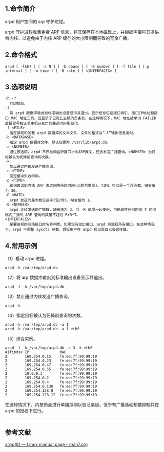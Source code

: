 ## 1.命令简介

arpd 用户空间的 arp 守护进程。

arpd 守护进程收集免费 ARP 信息，将其保存在本地磁盘上，并根据需要将其提供给内核，以避免由于内核 ARP 缓存的大小限制而导致的冗余广播。

## 2.命令格式
```shell
arpd [ -lkh? ] [ -a N ] [ -b dbase ] [ -B number ] [ -f file ] [-p interval ] [ -n time ] [ -R rate ] [ <INTERFACES> ]
```

## 3.选项说明
```
-h -?
  打印帮助。
-l
  将 arpd 数据库输出到标准输出设备显示并退出。显示信息包括接口索引、接口IP地址和接口 MAC 地址三列。还显示了已死亡主机的负条目，在这种情况下，MAC 地址被单词 FAILED 后跟冒号和证明主机已死亡的最近时间所取代。
-f <FILE>
  指定读取和加载 arpd 数据库的文本文件，文件的格式与“-l”输出信息类似。
-b <DATABASE>
  指定 arpd 数据库文件，默认位置为 /var/lib/arpd.db。
-a <NUMBER>
  通过该选项，arpd 不仅被动监听接口上的ARP报文，还会发送广播查询。<NUMBER> 为目标被认为死掉前查询的次数。
-k
  禁止通过内核发送广播查询。
-n <TIME>
  设定缓冲失效时间。
-p <TIME>
  轮询尝试到内核 ARP 表之间等待的时间(以秒为单位)。TIME 可以是一个浮点数。缺省值为 30。
-R <RATE>
  arpd 发送的最大稳定速率(包/秒)，缺省值为 1。
-B <NUMBER>
  arpd 连续发送的广播数，缺省值为 3。与 -R 选项一起使用，可确保在任何时间 T 的间隔内广播的 ARP 查询的数量不超过 B+R*T。
<INTERFACES>
  是要监视的网络接口的名称列表。如果没有给出接口，arpd 将监视所有接口。在这种情况下，arpd 不调整 sysctl 参数，假设用户在 arpd 启动后自己会这样做。
```

## 4.常用示例

（1）启动 arpd 进程。
```shell
arpd -b /var/tmp/arpd.db
```

（2）将 arp 数据库输出到标准输出设备显示并退出。
```shell
arpd -l -b /var/tmp/arpd.db
```

（3）禁止通过内核发送广播查询。
```shell
arpd -k
```

（4）指定目标被认为死掉前查询的次数。
```shell
arpd -b /var/tmp/arpd.db -a 1
arpd -b /var/tmp/arpd.db -a 1 eth0
```

（5）综合实例。
```shell
arpd -l -b /var/tmp/arpd.db -a 3 -k eth0
#Ifindex IP              MAC
2        169.254.0.15    fe:ee:7f:99:99:19
2        169.254.0.23    fe:ee:7f:99:99:19
2        169.254.0.47    fe:ee:7f:99:99:19
2        169.254.0.55    fe:ee:7f:99:99:19
2        10.0.0.1        fe:ee:7f:99:99:19
2        169.254.0.2     fe:ee:7f:99:99:19
2        169.254.0.4     fe:ee:7f:99:99:19
2        169.254.0.138   fe:ee:7f:99:99:19
2        169.254.128.8   fe:ee:7f:99:99:19
2        169.254.128.12  fe:ee:7f:99:99:19
```
在这种情况下，内核仍会进行单播探测以验证条目，但所有广播活动都被抑制并在 arpd 的授权下进行。

---
## 参考文献
[arpd(8) — Linux manual page - man7.org](https://man7.org/linux/man-pages/man8/arpd.8.html)

